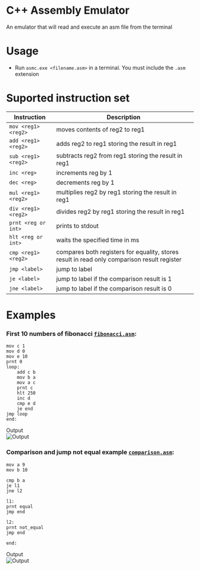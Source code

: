 # C++ Assembly Emulator
An emulator that will read and execute an asm file from the terminal

# Usage
- Run `asmc.exe <filename.asm>` in a terminal. You must include the `.asm` extension

# Suported instruction set
| Instruction         | Description |
| ------------------- | ----------- |
| `mov <reg1> <reg2>` | moves contents of reg2 to reg1 |
| `add <reg1> <reg2>` | adds reg2 to reg1 storing the result in reg1 |
| `sub <reg1> <reg2>` | subtracts reg2 from reg1 storing the result in reg1 |
| `inc <reg>`         | increments reg by 1 |
| `dec <reg>`         | decrements reg by 1 |
| `mul <reg1> <reg2>` | multiplies reg2 by reg1 storing the result in reg1 |
| `div <reg1> <reg2>` | divides reg2 by reg1 storing the result in reg1 |
| `prnt <reg or int>` | prints to stdout |
| `hlt <reg or int>`  | waits the specified time in ms |
| `cmp <reg1> <reg2>` | compares both registers for equality, stores result in read only comparison result register |
| `jmp <label>`       | jump to label |
| `je <label>`        | jump to label if the comparison result is 1 |
| `jne <label>`       | jump to label if the comparison result is 0 |

# Examples
### First 10 numbers of fibonacci [`fibonacci.asm`](https://github.com/michael-gif/assembly-interpreter/blob/main/resources/fibonacci.asm):
```
mov c 1
mov d 0
mov e 10
prnt 0
loop:
    add c b
    mov b a
    mov a c
    prnt c
    hlt 250
    inc d
    cmp e d
    je end
jmp loop
end:
```
Output  
![Output](https://github.com/michael-gif/assembly-interpreter/blob/main/resources/fibonacci_output.png)

### Comparison and jump not equal example [`comparison.asm`](https://github.com/michael-gif/assembly-interpreter/blob/main/resources/comparison.asm):
```
mov a 9
mov b 10

cmp b a
je l1
jne l2

l1:
prnt equal
jmp end

l2:
prnt not_equal
jmp end

end:
```
Output  
![Output](https://github.com/michael-gif/assembly-interpreter/blob/main/resources/jne_output.png)